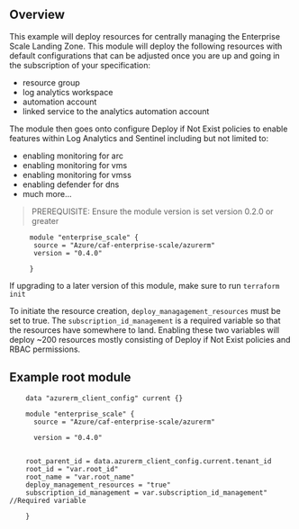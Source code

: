 ## Overview
This example will deploy resources for centrally managing the Enterprise Scale Landing Zone. This module will deploy the following resources with default configurations that can be adjusted once you are up and going in the subscription of your specification:


* resource group
* log analytics workspace
* automation account
* linked service to the analytics automation account



The module then goes onto configure Deploy if Not Exist policies to enable features within Log Analytics and Sentinel including
but not limited to:
* enabling monitoring for arc
* enabling monitoring for vms
* enabling monitoring for vmss
* enabling defender for dns
* much more...



> PREREQUISITE: Ensure the module version is set version  0.2.0 or greater
```hcl
     module "enterprise_scale" {
      source = "Azure/caf-enterprise-scale/azurerm"
      version = "0.4.0"

     }
```

If upgrading to a later version of this module, make sure to run `terraform init`

To initiate the resource creation,  `deploy_managagement_resources` must be set to true. The  `subscription_id_management` is a required variable so that the resources have somewhere to land. Enabling these two variables will deploy ~200 resources mostly consisting of Deploy if Not Exist policies and RBAC permissions.

## Example root module
```hcl
    data "azurerm_client_config" current {}

    module "enterprise_scale" {
      source = "Azure/caf-enterprise-scale/azurerm"

      version = "0.4.0"


    root_parent_id = data.azurerm_client_config.current.tenant_id
    root_id = "var.root_id" 
    root_name = "var.root_name"
    deploy_management_resources = "true" 
    subscription_id_management = var.subscription_id_management" //Required variable
    
    }

```
